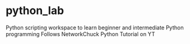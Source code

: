 # python_lab

Python scripting workspace to learn beginner and intermediate Python programming
Follows NetworkChuck Python Tutorial on YT
